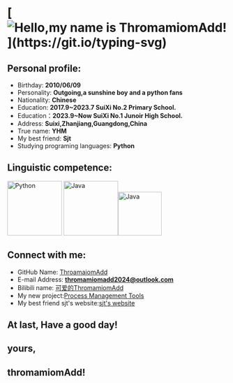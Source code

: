 # [![Hello,my name is ThromamiomAdd!](https://readme-typing-svg.demolab.com?font=Fira+Code&weight=200&size=30&duration=4000&pause=1000&center=%E9%94%99%E8%AF%AF%E7%9A%84&vCenter=%E9%94%99%E8%AF%AF%E7%9A%84&repeat=%E7%9C%9F%E5%AE%9E%E7%9A%84&random=%E9%94%99%E8%AF%AF%E7%9A%84&width=460&height=55&lines=Hello%2Cmy+name+is+ThromamiomAdd.)](https://git.io/typing-svg)

## Personal profile:

* Birthday: **2010/06/09**
* Personality: **Outgoing,a sunshine boy and a python fans**
* Nationality: **Chinese**
* Education: **2017.9~2023.7 SuiXi No.2 Primary School.**
* Education：**2023.9~Now SuiXi No.1 Junoir High School.**
* Address: **Suixi,Zhanjiang,Guangdong,China**
* True name: **YHM**
* My best friend: **Sjt**
* Studying programing languages: **Python**
## Linguistic competence:

<a href="https://www.python.org"><img src="https://images.sj33.cn/uploads/202005/7-200525101140K8.png" alt="Python" width="125"></a> <a href="https://www.java.com/zh-CN/"><img src="https://logos-download.com/wp-content/uploads/2016/10/Java_logo_icon.png" alt="Java" width="125"></a><a href="https://www.java.com/zh-CN/"><img src="https://logos-download.com/wp-content/uploads/2017/07/HTML5_badge.png" alt="Java" width="100"></a>

## Connect with me:

* GitHub Name: [ThroamaiomAdd](https://github.com/ThromamiomAdd)
* E-mail Address: **thromamiomadd2024@outlook.com**
* Bilibili name: [可爱的ThromamiomAdd](https://space.bilibili.com/3546380746361278?spm_id_from=333.1007.0.0)
* My new project:[Process Management Tools](https://github.com/thromamiomAdd/Process-Management-Tools)
* My best friend sjt's website:[sjt's website](https://sjt-2024.github.io/)
## At last, **Have a good day!**
## yours,
## thromamiomAdd!
